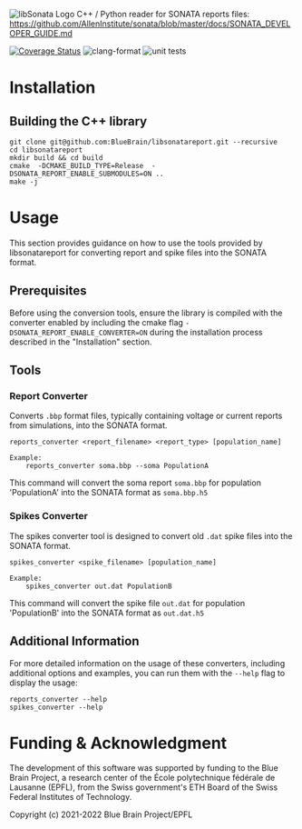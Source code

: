 ![libSonata Logo](logo/libSonataLogo.jpg)
C++ / Python reader for SONATA reports files:
https://github.com/AllenInstitute/sonata/blob/master/docs/SONATA_DEVELOPER_GUIDE.md

[![Coverage Status](https://coveralls.io/repos/github/BlueBrain/libsonatareport/badge.svg)](https://coveralls.io/github/BlueBrain/libsonatareport)
![clang-format](https://github.com/BlueBrain/libsonatareport/workflows/clang-format-check/badge.svg)
![unit tests](https://github.com/BlueBrain/libsonatareport/workflows/run-test/badge.svg)

# Installation

## Building the C++ library

```shell
git clone git@github.com:BlueBrain/libsonatareport.git --recursive
cd libsonatareport
mkdir build && cd build
cmake  -DCMAKE_BUILD_TYPE=Release  -DSONATA_REPORT_ENABLE_SUBMODULES=ON ..
make -j
```

# Usage

This section provides guidance on how to use the tools provided by libsonatareport for converting report and spike files into the SONATA format.

## Prerequisites

Before using the conversion tools, ensure the library is compiled with the converter enabled by including the cmake flag `-DSONATA_REPORT_ENABLE_CONVERTER=ON` during the installation process described in the "Installation" section.

## Tools

### Report Converter

Converts `.bbp` format files, typically containing voltage or current reports from simulations, into the SONATA format.

```shell
reports_converter <report_filename> <report_type> [population_name]

Example:
    reports_converter soma.bbp --soma PopulationA
```
This command will convert the soma report `soma.bbp` for population 'PopulationA' into the SONATA format as `soma.bbp.h5`

### Spikes Converter

The spikes converter tool is designed to convert old `.dat` spike files into the SONATA format.

```shell
spikes_converter <spike_filename> [population_name]

Example:
    spikes_converter out.dat PopulationB
```

This command will convert the spike file `out.dat` for population 'PopulationB' into the SONATA format as `out.dat.h5`

## Additional Information

For more detailed information on the usage of these converters, including additional options and examples, you can run them with the `--help` flag to display the usage:

```shell
reports_converter --help
spikes_converter --help
```

# Funding & Acknowledgment
 
The development of this software was supported by funding to the Blue Brain Project, a research center of the École polytechnique fédérale de Lausanne (EPFL), from the Swiss government's ETH Board of the Swiss Federal Institutes of Technology.
 
Copyright (c) 2021-2022 Blue Brain Project/EPFL
